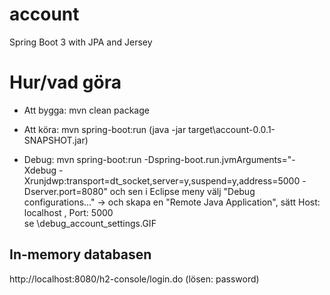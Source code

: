 # account
Spring Boot 3 with JPA and Jersey


Hur/vad göra
============

- Att bygga: mvn clean package 
- Att köra:  mvn spring-boot:run    (java -jar target\account-0.0.1-SNAPSHOT.jar)

- Debug: mvn spring-boot:run -Dspring-boot.run.jvmArguments="-Xdebug -Xrunjdwp:transport=dt_socket,server=y,suspend=y,address=5000 -Dserver.port=8080"
 och sen i Eclipse meny välj "Debug configurations..." -> och skapa en "Remote Java Application", 
 sätt Host: localhost , Port: 5000   
 se \debug_account_settings.GIF


In-memory databasen
----------------------------
http://localhost:8080/h2-console/login.do   (lösen: password)

